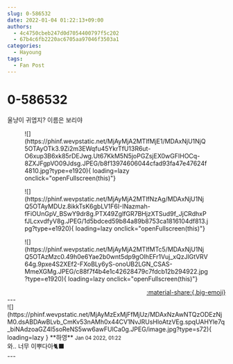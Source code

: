 ```yaml
---
slug: 0-586532
date: 2022-01-04 01:22:13+09:00
authors:
  - 4c4750cbeb247d0d7054400797f5c202
  - 67b4c6fb2220ac6705aa97046f3503a1
categories:
  - Hayoung
tags:
  - Fan Post
---
```


# 0-586532

<div class="post-container" markdown="1">
<div class="content-container md-sidebar__scrollwrap" markdown="1">

울냥이 귀엽지?  이름은 보리야
<figure markdown="1">
![](https://phinf.wevpstatic.net/MjAyMjA2MTlfMjE1/MDAxNjU1NjQ5OTAyOTk3.9Zi2m3EWqfu45YkrTfU13R6ut-O6xup3B6xk85rDEJwg.Ut67KkM5N5joPGZsjEX0wGFIHOCq-8ZXJFgpVO09Jdsg.JPEG/b8f13974606044cfad93fa47e47624f4810.jpg?type=e1920){ loading=lazy onclick="openFullscreen(this)"}
</figure>

<figure markdown="1">
![](https://phinf.wevpstatic.net/MjAyMjA2MTlfNzAg/MDAxNjU1NjQ5OTAyMDUz.8ikkTsK6gbLV1F6I-INazmah-fFiOUnGpV_BSwY9dr8g.PTX49ZglfGR7BHjzXTSud9f_JjCRdhxPfJLcxvdfyV8g.JPEG/1d5bdced59b84a89b8753ca1816104df813.jpg?type=e1920){ loading=lazy onclick="openFullscreen(this)"}
</figure>

<figure markdown="1">
![](https://phinf.wevpstatic.net/MjAyMjA2MTlfMTc5/MDAxNjU1NjQ5OTAzMzc0.49h0e6Yae2b0wnt5dp9gOIhEFr1Vuj_xQzJlGtVRV64g.9pxe4S2XEf2-FXoBLy6yS-onoUB2LGN_CSAS-MmeXGMg.JPEG/c88f7f4b4e1c42628479c7fdcb12b294922.jpg?type=e1920){ loading=lazy onclick="openFullscreen(this)"}
</figure>


</div>
</div>

<div style="text-align: right;" markdown="1">
<a href="https://weverse.io/fromis9/fanpost/0-586532" style="text-align: right;">:material-share:{.big-emoji}</a>
</div>
---

<div class="comments-container md-sidebar__scrollwrap" markdown="1">
<div class="comment" markdown="1">
<div class='id-container' markdown="1">
![](https://phinf.wevpstatic.net/MjAyMzExMjFfMjUz/MDAxNzAwNTQzODEzNjM0.dsABDAwBLvb_CmKv53nAMh0x44CV1NvJRUsHloAtzVEg.spqUAHYle7q_biNAdzoaGZ4l5soReNS5ww6awFUlCa0g.JPEG/image.jpg?type=s72){ loading=lazy }
**<span class="artist">하영</span>** <small>Jan 04 2022, 01:22</small><br>
</div>
<div class='comment-body' markdown="1">
와.. 너무 이뿌다아🐈‍⬛
</div>
</div>
</div>
---
